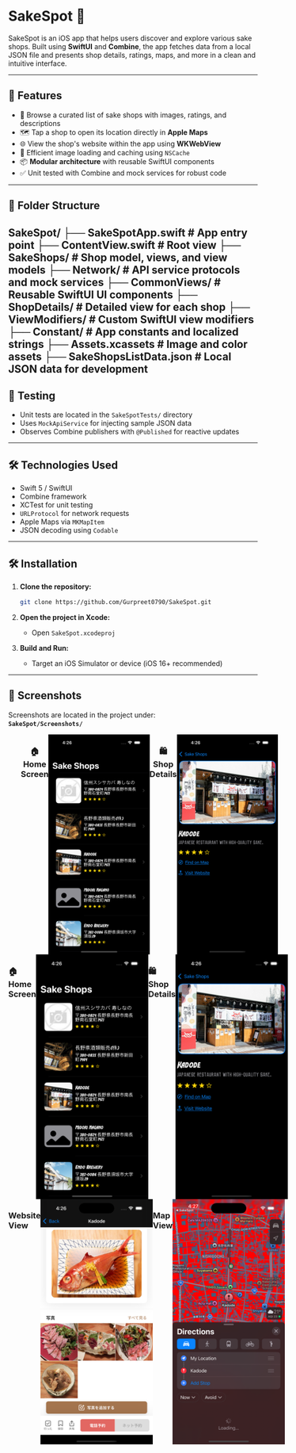 # SakeSpot 🍶

SakeSpot is an iOS app that helps users discover and explore various sake shops. Built using **SwiftUI** and **Combine**, the app fetches data from a local JSON file and presents shop details, ratings, maps, and more in a clean and intuitive interface.

---

## 🚀 Features

- 📍 Browse a curated list of sake shops with images, ratings, and descriptions  
- 🗺️ Tap a shop to open its location directly in **Apple Maps**  
- 🌐 View the shop's website within the app using **WKWebView**  
- 🧠 Efficient image loading and caching using `NSCache`  
- 📦 **Modular architecture** with reusable SwiftUI components  
- ✅ Unit tested with Combine and mock services for robust code

---

## 📁 Folder Structure

SakeSpot/
├── SakeSpotApp.swift # App entry point
├── ContentView.swift # Root view
├── SakeShops/ # Shop model, views, and view models
├── Network/ # API service protocols and mock services
├── CommonViews/ # Reusable SwiftUI UI components
├── ShopDetails/ # Detailed view for each shop
├── ViewModifiers/ # Custom SwiftUI view modifiers
├── Constant/ # App constants and localized strings
├── Assets.xcassets # Image and color assets
├── SakeShopsListData.json # Local JSON data for development
---

## 🧪 Testing

- Unit tests are located in the `SakeSpotTests/` directory  
- Uses `MockApiService` for injecting sample JSON data  
- Observes Combine publishers with `@Published` for reactive updates  

---

## 🛠️ Technologies Used

- Swift 5 / SwiftUI  
- Combine framework  
- XCTest for unit testing  
- `URLProtocol` for network requests  
- Apple Maps via `MKMapItem`  
- JSON decoding using `Codable`

---

## 🛠️ Installation

1. **Clone the repository:**
    ```bash
    git clone https://github.com/Gurpreet0790/SakeSpot.git
    ```

2. **Open the project in Xcode:**
    - Open `SakeSpot.xcodeproj`

3. **Build and Run:**
    - Target an iOS Simulator or device (iOS 16+ recommended)

---

## 📸 Screenshots

Screenshots are located in the project under:  
**`SakeSpot/Screenshots/`**

<div align="center">
  <div style="display: flex; justify-content: space-between; width: 90%;">
    <h3>🏠 Home Screen</h3>
    <img src="SakeSpot/Screenshots/1.SakeShops.png" alt="Home Screen" width="45%"/>
    <h3>🛍️ Shop Details</h3> 
    <img src="SakeSpot/Screenshots/2.SakeShopDetails.png" alt="Details Screen" width="45%"/>
  </div>
</div>




<div style="display: flex; justify-content: space-between;">
  <h3>🏠 Home Screen</h3>
  <img src="SakeSpot/Screenshots/1.SakeShops.png" alt="Home Screen" width="45%"/>
  <h3>🛍️ Shop Details</h3> 
  <img src="SakeSpot/Screenshots/2.SakeShopDetails.png" alt="Details Screen" width="45%"/>
</div>

<div style="display: flex; justify-content: space-between;">
  <h3> Website View</h3>
  <img src="SakeSpot/Screenshots/3.SakeShopWebsite.png" alt="Home Screen" width="45%"/>
  <h3> Map View</h3>
  <img src="SakeSpot/Screenshots/4.SakeShopMapView.png" alt="Details Screen" width="45%"/>
</div>





